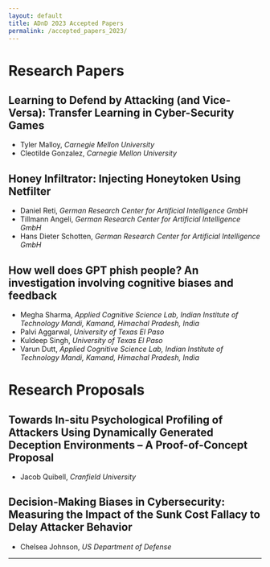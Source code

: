 ```yaml
---
layout: default
title: ADnD 2023 Accepted Papers
permalink: /accepted_papers_2023/
---
```


# Research Papers

## Learning to Defend by Attacking (and Vice-Versa): Transfer Learning in Cyber-Security Games
* Tyler Malloy, _Carnegie Mellon University_
* Cleotilde Gonzalez, _Carnegie Mellon University_

## Honey Infiltrator: Injecting Honeytoken Using Netfilter
* Daniel Reti, _German Research Center for Artificial Intelligence GmbH_
* Tillmann Angeli, _German Research Center for Artificial Intelligence GmbH_
* Hans Dieter Schotten, _German Research Center for Artificial Intelligence GmbH_

## How well does GPT phish people? An investigation involving cognitive biases and feedback
* Megha Sharma, _Applied Cognitive Science Lab, Indian Institute of Technology Mandi, Kamand, Himachal Pradesh, India_
* Palvi Aggarwal, _University of Texas El Paso_
* Kuldeep Singh, _University of Texas El Paso_
* Varun Dutt, _Applied Cognitive Science Lab, Indian Institute of Technology Mandi, Kamand, Himachal Pradesh, India_

# Research Proposals

## Towards In-situ Psychological Profiling of Attackers Using Dynamically Generated Deception Environments – A Proof-of-Concept Proposal
* Jacob Quibell, _Cranfield University_

## Decision-Making Biases in Cybersecurity: Measuring the Impact of the Sunk Cost Fallacy to Delay Attacker Behavior
* Chelsea Johnson, _US Department of Defense_



---



